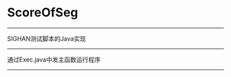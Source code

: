 # ScoreOfSeg
--------------------------------------------

SIGHAN测试脚本的Java实现

--------------------------------------------

通过Exec.java中发主函数运行程序

--------------------------------------------



